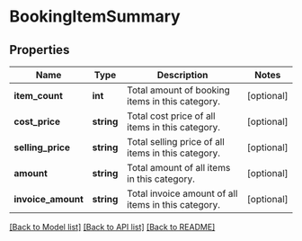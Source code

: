 # BookingItemSummary

## Properties
Name | Type | Description | Notes
------------ | ------------- | ------------- | -------------
**item_count** | **int** | Total amount of booking items in this category. | [optional] 
**cost_price** | **string** | Total cost price of all items in this category. | [optional] 
**selling_price** | **string** | Total selling price of all items in this category. | [optional] 
**amount** | **string** | Total amount of all items in this category. | [optional] 
**invoice_amount** | **string** | Total invoice amount of all items in this category. | [optional] 

[[Back to Model list]](../README.md#documentation-for-models) [[Back to API list]](../README.md#documentation-for-api-endpoints) [[Back to README]](../README.md)


